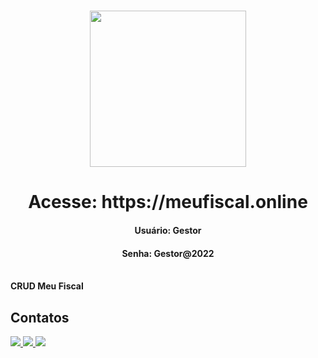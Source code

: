 <h1 align="center">
    <img width="250px" src="https://lh3.googleusercontent.com/ILN6CBPf1CkoNLIhfsycDV8A5nfmMmTwW5DQv_MkTq3RRVEenJGyijbWmtxy3CUpnnAINjkf-917JzVg21q-jrlB085SxfnMnpVCZN07pm8PzTU5_IjRvv0mFiF0cJc-vFruK5DQsUO3YgLP3_8aSfooNrYDdUyLp4ZAol3jm37JpienmDTQf0YljlVXBalaPzhOp1aFsppl2kDkDUr9Zl0BFGB9EgsX8C6sqwGAly2WV8Rg_aKyI98zM-lOqkhCqqOMharp_VXiw3VvSISJ6vgJQ36_N3jliX3J53vWYQcIQ3Q8DWVF1GBXWT7MqK6fUGXm3ebF-2O95fylOKfhHwo0vZgG9nVo5bDmbH4SYqNlPEK58lLVtMqUWDW3FbHgK5GzsAG_zXbxhVzjcmAD6UJXR7HBWgLNRxGmhDV_ui7qRRQyUsGzzrEm_o4_YIskIwL90C9HIClrQ0hxJk00W3MLv_H7DL9l_ayWPu2SqFM-Msgx2Xg0481r8XhAVXhGo9poAmzXQpa8a3ZZ78p1UWNxRhrWmdvvMOXttbWSJ_Cs_9rJJi7leknjgT5sXdb8nAP3xyPjkpyuypfjYYkq6CYbnB-DBblwSA9HSVo_BsMFAGKik_--paiUyCgahZQiStYbm9c7QTSDbSSfaSPcL_SgFZ7HlPKjxUTSzRUAESJU14fFEBI0zwWytPj6vYIG7slMrW-NVwpb0wLE2m3o6h8Z6Aa694vUMgjeGW8Q5qXiveSyHGqvY6NSG7QBaRCuwCuWZhK2t9iBMAKaa7q-vYBn6z9g2rbZYGo=w1278-h295-no?authuser=0"/>
</h1>

<h1 align="center">
    Acesse: https://meufiscal.online
</h1>
<h4 align="center">Usuário: Gestor</h4>
<h4 align="center">Senha: Gestor@2022</h4>

</br><b>CRUD Meu Fiscal</b>
</p>

## Contatos
<div style="display: inline_block">
  <a href="https://www.linkedin.com/in/wilson-fornielis-16153264/" target="_blank">
    <img src="https://img.shields.io/badge/LinkedIn-0077B5?style=for-the-badge&logo=linkedin&logoColor=white"/>
  </a>
  <a href="mailto:wilson@fornielis.com" target="_blank">
    <img src="https://img.shields.io/badge/Gmail-D14836?style=for-the-badge&logo=gmail&logoColor=white"/>
  </a>
  <a href="https://api.whatsapp.com/send?phone=11940734240" target="_blank">
    <img src="https://img.shields.io/badge/WhatsApp-25D366?style=for-the-badge&logo=whatsapp&logoColor=white"/>
  </a>
</div>
